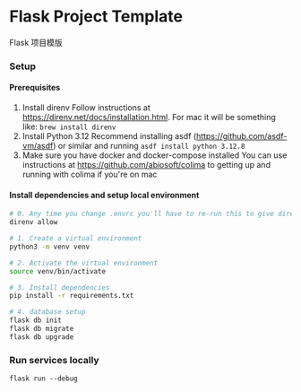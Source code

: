 # Flask Project Template
Flask 项目模版

### Setup

#### Prerequisites
1. Install direnv
Follow instructions at https://direnv.net/docs/installation.html. For mac it will be something like: `brew install direnv`
2. Install Python 3.12
Recommend installing asdf (https://github.com/asdf-vm/asdf) or similar and running `asdf install python 3.12.8`
3. Make sure you have docker and docker-compose installed
You can use instructions at https://github.com/abiosoft/colima to getting up and running with colima if you're on mac

#### Install dependencies and setup local environment
```bash
# 0. Any time you change .envrc you'll have to re-run this to give direnv permission to load new values into your environment
direnv allow

# 1. Create a virtual environment
python3 -m venv venv

# 2. Activate the virtual environment
source venv/bin/activate

# 3. Install dependencies
pip install -r requirements.txt

# 4. database setup
flask db init
flask db migrate
flask db upgrade
```

### Run services locally
`flask run --debug`
